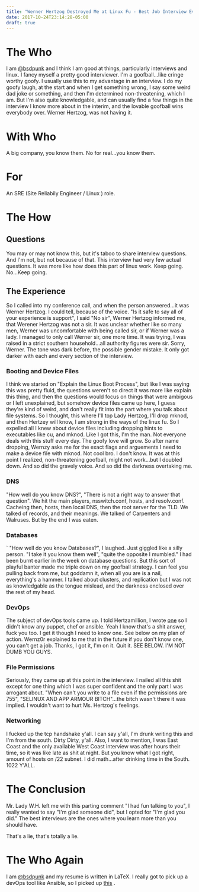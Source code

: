 ```yaml
---
title: "Werner Hertzog Destroyed Me at Linux Fu - Best Job Interview Ever"
date: 2017-10-24T23:14:28-05:00
draft: true
---
```


# The Who

I am [@bsdpunk](http://twitter.com/bsdpunk) and I think I am good at things, particularly interviews and linux. I fancy myself a pretty good interviewer. I'm a goofball...like cringe worthy goofy. I usually use this to my advantage in an interview. I do my goofy laugh, at the start and when I get something wrong, I say some weird dad joke or something, and then I'm determined non-threatening, which I am. But I'm also quite knowledgable, and can usually find a few things in the interview I know more about in the interim, and the lovable goofball wins everybody over. Werner Hertzog, was not having it.

# With Who

A big company, you know them. No for real...you know them.

# For

An SRE (Site Reliabily Engineer / Linux  ) role.

# The How

## Questions
You may or may not know this, but it's taboo to share interview questions. And I'm not, but not because of that. This interview had very few actual questions. It was more like how does this part of linux work. Keep going. No...Keep going.

## The Experience

So I called into my conference call, and when the person answered...it was Werner Hertzog. I could tell, because of the voice. "Is it safe to say all of your experience is support", I said "No sir", Werner Hertzog informed me, that Werener Hertzog was not a sir. It was unclear whether like so many men, Werner was uncomfortable with being called sir, or if Werner was a lady. I managed to only call Werner sir, one more time. It was trying, I was raised in a strict southern household...all authority figures were sir. Sorry, Werner. The tone was dark before, the possible gender mistake. It only got darker with each and every section of the interview. 

### Booting and Device Files
I think we started on "Explain the Linux Boot Process", but like I was saying this was pretty fluid, the questions weren't so direct it was more like explain this thing, and then the questions would focus on things that were ambigous or I left unexplained, but somehow device files came up here, I guess they're kind of weird, and don't really fit into the part where you talk about file systems. So I thought, this where I'll top Lady Hertzog, I'll drop mknod, and then Hertzey will know, I am strong in the ways of the linux fu. So I expelled all I knew about device files including dropping hints to executables like cu, and mknod. Like I got this, I'm the man. Not everyone deals with this stuff every day. The goofy love will grow. So after name dropping, Wernzy asks me for the exact flags and arguements I need to make a device file with mknod. Not cool bro. I don't know. It was at this point I realized, non-threatening goofball, might not work...but I doubled down. And so did the gravely voice. And so did the darkness overtaking me.

### DNS

"How well do you know DNS?", "There is not a right way to answer that question". We hit the main players, nsswitch.conf, hosts, and resolv.conf. Cacheing then, hosts, then local DNS, then the root server for the TLD. We talked of records, and their meanings. We talked of Carpenters and Walruses. But by the end I was eaten.

### Databases
`
"How well do you know Databases?", I laughed. Just giggled like a silly person. "I take it you know them well", "quite the opposite I mumbled." I had been burnt earlier in the week on database questions. But this sort of playful banter made me triple down on my goofball strategy. I can feel you pulling back from me, but goddamn it, when all you are is a nail, everything's a hammer. I talked about clusters, and replication but I was not as knowledgable as the tongue mislead, and the darkness enclosed over the rest of my head.

### DevOps
The subject of devOps tools came up. I told Hertzamillion, I wrote [one](https://github.com/bsdpunk/trash) so I didn't know any puppet, chef or ansible. Yeah I know that's a shit answer, fuck you too. I get it though I need to know one. See below on my plan of action. Wernz0r explained to me that in the future if you don't know one, you can't get a job. Thanks, I got it, I'm on it. Quit it. SEE BELOW. I'M NOT DUMB YOU GUYS.

### File Permissions

Seriously, they came up at this point in the interview. I nailed all this shit except for one thing which I was super confident and the only part I was arrogant about. "When can't you write to a file even if the permissions are 755", "SELINUX AND APP ARMOUR BITCH"...the bitch wasn't there it was implied. I wouldn't want to hurt Ms. Hertzog's feelings.

### Networking

I fucked up the tcp handshake y'all. I can say y'all, I'm drunk writing this and I'm from the south. Dirty Dirty, y'all. Also, I want to mention, I was East Coast and the only available West Coast interview was after hours their time, so it was like late as shit at night. But you know what I got right, amount of hosts on /22 subnet. I did math...after drinking time in the South. 1022 Y'ALL.

# The Conclusion

Mr. Lady W.H. left me with this parting comment "I had fun talking to you", I really wanted to say "I'm glad someone did", but I opted for "I'm glad you did." The best interviews are the ones where you learn more than you should have.

That's a lie, that's totally a lie.

# The Who Again

I am [@bsdpunk](http://twitter.com/bsdpunk) and my resume is written in LaTeX. I really got to pick up a devOps tool like Ansible, so I picked up [this](https://www.amazon.com/gp/product/098639341X/ref=as_li_qf_sp_asin_il_tl?ie=UTF8&tag=bsdpblog-20&camp=1789&creative=9325&linkCode=as2&creativeASIN=098639341X&linkId=2544355984586420989085484eea9bba) . 
